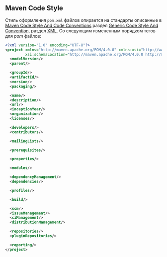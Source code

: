 Maven Code Style
------------------------------------------------------------

Стиль оформления `pom.xml` файлов опирается на стандарты описанные
в [Maven Code Style And Code Conventions](https://maven.apache.org/developers/conventions/code.html)
раздел [Generic Code Style And Convention](https://maven.apache.org/developers/conventions/code.html#generic-code-style-and-convention),
раздел [XML](https://maven.apache.org/developers/conventions/code.html#xml). Со следующим измененным
порядком тегов для _pom_ файлов:
```xml
<?xml version="1.0" encoding="UTF-8"?>
<project xmlns="http://maven.apache.org/POM/4.0.0" xmlns:xsi="http://www.w3.org/2001/XMLSchema-instance"
         xsi:schemaLocation="http://maven.apache.org/POM/4.0.0 http://maven.apache.org/xsd/maven-4.0.0.xsd">
  <modelVersion/>
  <parent/>

  <groupId/>
  <artifactId/>
  <version/>
  <packaging/>

  <name/>
  <description/>
  <url/>
  <inceptionYear/>
  <organization/>
  <licenses/>

  <developers/>
  <contributors/>

  <mailingLists/>

  <prerequisites/>

  <properties/>

  <modules/>

  <dependencyManagement/>
  <dependencies/>

  <profiles/>

  <build/>

  <scm/>
  <issueManagement/>
  <ciManagement/>
  <distributionManagement/>

  <repositories/>
  <pluginRepositories/>

  <reporting/>
</project>
```